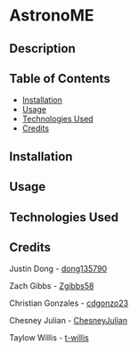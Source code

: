 # AstronoME

## Description

## Table of Contents

- [Installation](#installation)
- [Usage](#usage)
- [Technologies Used](#technologies-used)
- [Credits](#credits)

## Installation

## Usage

## Technologies Used

## Credits

Justin Dong - [dong135790](https://github.com/dong135790)

Zach Gibbs - [Zgibbs58](https://github.com/Zgibbs58)

Christian Gonzales - [cdgonzo23](https://github.com/cdgonzo23)

Chesney Julian - [ChesneyJulian](https://github.com/ChesneyJulian)

Taylow Willis - [t-willis](https://github.com/t-willis)